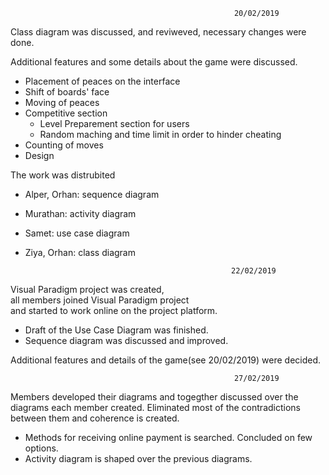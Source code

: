                                                       20/02/2019
Class diagram was discussed, and reviweved, necessary changes were done.

Additional features and some details about the game were discussed.

  * Placement of peaces on the interface
  * Shift of boards' face
  * Moving of peaces
  * Competitive section
    * Level Preparement section for users
    * Random maching and time limit in order to hinder cheating
  * Counting of moves
  * Design
  
The work was distrubited

  * Alper, Orhan: sequence diagram
  * Murathan: activity diagram
  * Samet: use case diagram
  * Ziya, Orhan: class diagram
  
                                                      22/02/2019

Visual Paradigm project was created,  
all members joined Visual Paradigm project  
and started to work online on the project platform. 

 * Draft of the Use Case Diagram was finished. 
 * Sequence diagram was discussed and improved.

Additional features and details of the game(see 20/02/2019) were decided. 

                                                      27/02/2019

Members developed their diagrams and togegther discussed over the diagrams each member created. Eliminated most of the contradictions between them and coherence is created.

 * Methods for receiving online payment is searched. Concluded on few options. 
 * Activity diagram is shaped over the previous diagrams.

 


